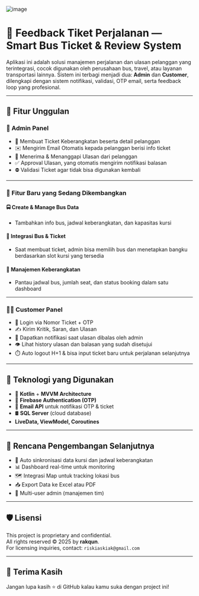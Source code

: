 ![image](https://github.com/user-attachments/assets/6de00831-886f-4132-92a9-641e9009ea2f)



# 🚌 Feedback Tiket Perjalanan — Smart Bus Ticket & Review System

Aplikasi ini adalah solusi manajemen perjalanan dan ulasan pelanggan yang terintegrasi, cocok digunakan oleh perusahaan bus, travel, atau layanan transportasi lainnya. Sistem ini terbagi menjadi dua: **Admin** dan **Customer**, dilengkapi dengan sistem notifikasi, validasi, OTP email, serta feedback loop yang profesional.

---

## 📱 Fitur Unggulan

### 👤 Admin Panel
- 🔧 Membuat Ticket Keberangkatan beserta detail pelanggan  
- ✉️ Mengirim Email Otomatis kepada pelanggan berisi info ticket  
- 🧾 Menerima & Menanggapi Ulasan dari pelanggan  
- ✅ Approval Ulasan, yang otomatis mengirim notifikasi balasan    
- ⛔ Validasi Ticket agar tidak bisa digunakan kembali  

---

### 🚌 Fitur Baru yang Sedang Dikembangkan

#### 🚍 Create & Manage Bus Data
- Tambahkan info bus, jadwal keberangkatan, dan kapasitas kursi

#### 🎫 Integrasi Bus & Ticket
- Saat membuat ticket, admin bisa memilih bus dan menetapkan bangku berdasarkan slot kursi yang tersedia

#### 📆 Manajemen Keberangkatan
- Pantau jadwal bus, jumlah seat, dan status booking dalam satu dashboard

---

### 🙋‍♂️ Customer Panel
- 🔑 Login via Nomor Ticket + OTP  
- ✍️ Kirim Kritik, Saran, dan Ulasan  
- 🔔 Dapatkan notifikasi saat ulasan dibalas oleh admin  
- 👁️ Lihat history ulasan dan balasan yang sudah disetujui  
- ⏱️ Auto logout H+1 & bisa input ticket baru untuk perjalanan selanjutnya  

---

## 🔧 Teknologi yang Digunakan

- 🧱 **Kotlin** + **MVVM Architecture**
- 📧 **Firebase Authentication (OTP)**
- 📮 **Email API** untuk notifikasi OTP & ticket
- 🛢️ **SQL Server** (cloud database)
- **LiveData, ViewModel, Coroutines**

---

## 🚀 Rencana Pengembangan Selanjutnya

- 🔄 Auto sinkronisasi data kursi dan jadwal keberangkatan  
- 📊 Dashboard real-time untuk monitoring  
- 🗺️ Integrasi Map untuk tracking lokasi bus  
- 📥 Export Data ke Excel atau PDF  
- 👥 Multi-user admin (manajemen tim)  

---

## 🛡️ Lisensi

This project is proprietary and confidential.  
All rights reserved © 2025 by **rakqun**.  
For licensing inquiries, contact: `riskiaskiak@gmail.com`

---

## 🙌 Terima Kasih

Jangan lupa kasih ⭐ di GitHub kalau kamu suka dengan project ini!

